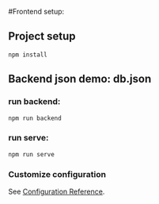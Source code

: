 #Frontend setup:

## Project setup
```
npm install
```

## Backend json demo: db.json
### run backend:
```
npm run backend
```
### run serve:
```
npm run serve
```


### Customize configuration
See [Configuration Reference](https://cli.vuejs.org/config/).
